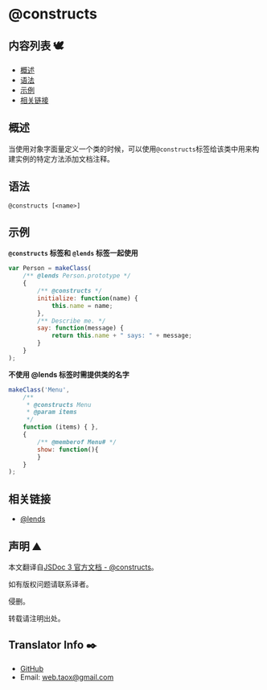 # @constructs

## 内容列表 🕊️

* [概述](#overview "overview")
* [语法](#syntax "syntax")
* [示例](#examples "examples")
* [相关链接](#related "related links")

## <span id="overview">概述</span>

当使用对象字面量定义一个类的时候，可以使用`@constructs`标签给该类中用来构建实例的特定方法添加文档注释。

## <span id="syntax">语法</span>

`@constructs [<name>]`

## <span id="examples">示例</span>

**`@constructs` 标签和 `@lends` 标签一起使用**

```javascript
var Person = makeClass(
    /** @lends Person.prototype */
    {
        /** @constructs */
        initialize: function(name) {
            this.name = name;
        },
        /** Describe me. */
        say: function(message) {
            return this.name + " says: " + message;
        }
    }
);
```

**不使用 @lends 标签时需提供类的名字**

```javascript
makeClass('Menu',
    /**
     * @constructs Menu
     * @param items
     */
    function (items) { },
    {
        /** @memberof Menu# */
        show: function(){
        }
    }
);
```

## <span id="related">相关链接</span>

* [@lends](https://ninjiahub.github.io/JSDoc/docs/tags/lends "tag @lends")

## 声明 ⛰️

本文翻译自[JSDoc 3 官方文档 - @constructs](http://usejsdoc.org/tags-constructs.html "tag constructs")。

如有版权问题请联系译者。

侵删。

转载请注明出处。

## Translator Info ✒️

* [GitHub](https://github.com/Tao-Quixote)
* Email: <web.taox@gmail.com>